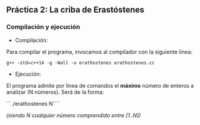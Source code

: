 ## Práctica 2: La criba de Erastóstenes

### Compilación y ejecución

- Compilación:

Para compilar el programa, invocamos al compilador con la siguiente línea:

```g++ -std=c++14 -g -Wall -o erathostenes erathostenes.cc```

- Ejecución: 

El programa admite por línea de comandos el **máximo** número de enteros a analizar (N números). Será de la forma: 

```./erathostenes N```` 

*(siendo N cualquier número comprendido entre [1..N])*
